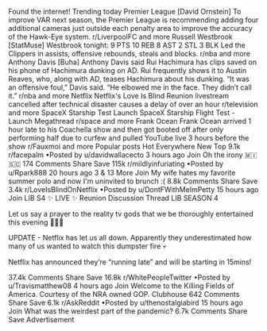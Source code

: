 Found the internet!
Trending today
Premier League
[David Ornstein] To improve VAR next season, the Premier League is recommending adding four additional cameras just outside each penalty area to improve the accuracy of the Hawk-Eye system.
r/LiverpoolFC and more
Russell Westbrook
[StatMuse] Westbrook tonight: 9 PTS 10 REB 8 AST 2 STL 3 BLK Led the Clippers in assists, offensive rebounds, steals and blocks.
r/nba and more
Anthony Davis
[Buha] Anthony Davis said Rui Hachimura has clips saved on his phone of Hachimura dunking on AD. Rui frequently shows it to Austin Reaves, who, along with AD, teases Hachimura about his dunking. “It was an offensive foul,” Davis said. “He elbowed me in the face. They didn’t call it.”
r/nba and more
Netflix
Netflix's Love Is Blind Reunion livestream cancelled after technical disaster causes a delay of over an hour
r/television and more
SpaceX Starship Test Launch
SpaceX Starship Flight Test - Launch Megathread
r/space and more
Frank Ocean
Frank Ocean arrived 1 hour late to his Coachella show and then got booted off after only performing half due to curfew and pulled YouTube live 3 hours before the show
r/Fauxmoi and more
Popular posts
Hot
Everywhere
New
Top
9.1k
r/facepalm
•Posted by
u/davidwallacecto
3 hours ago
Join
Oh the irony
 🇲​🇮​🇸​🇨​
174 Comments
Share
Save
115k
r/mildlyinfuriating
•Posted by
u/Rpark888
20 hours ago
3
& 13 More
Join
My wife hates my favorite summer polo and now I'm uninvited to brunch :(
8.8k Comments
Share
Save
3.4k
r/LoveIsBlindOnNetflix
•Posted by
u/DontFWithMeImPetty
15 hours ago
Join
LIB S4 ✨ LIVE ✨ Reunion Discussion Thread
LIB SEASON 4

Let us say a prayer to the reality tv gods that we be thoroughly entertained this evening 🙏🏼✨

UPDATE - Netflix has let us all down. Apparently they underestimated how many of us wanted to watch this dumpster fire 💀

Netflix has announced they’re “running late” and will be starting in 15mins!

37.4k Comments
Share
Save
16.8k
r/WhitePeopleTwitter
•Posted by
u/Travismatthew08
4 hours ago
Join
Welcome to the Killing Fields of America. Courtesy of the NRA owned GOP.
Clubhouse
642 Comments
Share
Save
6.1k
r/AskReddit
•Posted by
u/thenostalgiabird
15 hours ago
Join
What was the weirdest part of the pandemic?
6.7k Comments
Share
Save
Advertisement